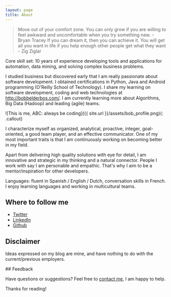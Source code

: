 ```yaml
---
layout: page
title: About
---
```


> Move out of your comfort zone. You can only grow if you are willing to feel awkward and uncomfortable when you try something new. - Bryan Tracey
> If you can dream it, then you can achieve it. You will get all you want in life if you help enough other people get what they want - Zig Ziglar

Core skill set: 10 years of experience developing tools and applications for automation, data mining, and solving complex business problems.

I studied business but discovered early that I am really passionate about software development. I obtained certifications in Python, Java and Android programming (O'Reilly School of Technology). I share my learning on software development, coding and web technologies at http://bobbelderbos.com/. I am currently learning more about Algorithms, Big Data (Hadoop) and leading (agile) teams.

![This is me, ABC: always be coding]({{ site.url }}/assets/bob_profile.png){: .callout}

I characterize myself as organized, analytical, proactive, integer, goal-oriented, a good team player, and an effective communicator. One of my most important traits is that I am continuously working on becoming better in my field. 

Apart from delivering high quality solutions with eye for detail, I am innovative and strategic in my thinking and a natural connector. People I work with say I am personable and empathic. That's why I aim to be a mentor/inspiration for other developers. 

Languages: fluent in Spanish / English / Dutch, conversation skills in French. I enjoy learning languages and working in multicultural teams.

## Where to follow me

* [Twitter](http://twitter.com/bbelderbos)
* [LinkedIn](https://www.linkedin.com/in/bbelderbos)
* [Github](http://github.com/bbelderbos)

## Disclaimer

Ideas expressed on my blog are mine, and have nothing to do with the current/previous employers.

## Feedback

Have questions or suggestions? Feel free to <a href="mailto:info@bobbelderbos.com?Subject=Hi%20Bob" target="_top">contact me</a>, I am happy to help.

Thanks for reading!
